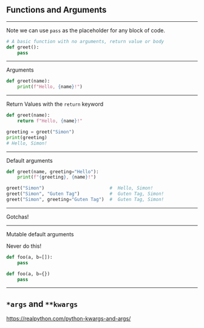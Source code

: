 ## Functions and Arguments

---

Note we can use ``pass`` as the placeholder for any block of code.

```python
# A basic function with no arguments, return value or body
def greet():
    pass
```

---

Arguments

```python
def greet(name):
    print(f"Hello, {name}!")
```

---

Return Values with the ``return`` keyword

```python
def greet(name):
    return f"Hello, {name}!"

greeting = greet("Simon")
print(greeting)
# Hello, Simon!
```


---

Default arguments

```python
def greet(name, greeting="Hello"):
    print(f"{greeting}, {name}!")
```

```python
greet("Simon")                        #  Hello, Simon!
greet("Simon", "Guten Tag")           #  Guten Tag, Simon!
greet("Simon", greeting="Guten Tag")  #  Guten Tag, Simon!
```

---

Gotchas!

---

Mutable default arguments

Never do this!

```python
def foo(a, b=[]):
    pass
```

```python
def foo(a, b={})
    pass
```

---

## ``*args`` and ``**kwargs``


https://realpython.com/python-kwargs-and-args/
